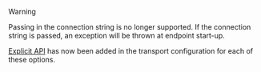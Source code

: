 > [!WARNING]
> Passing in the connection string is no longer supported. If the connection string is passed, an exception will be thrown at endpoint start-up.

[Explicit API](/transports/msmq/transportconfig.md) has now been added in the transport configuration for each of these options.
